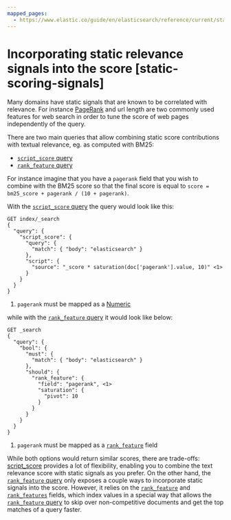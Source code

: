 ```yaml
---
mapped_pages:
  - https://www.elastic.co/guide/en/elasticsearch/reference/current/static-scoring-signals.html
---
```


# Incorporating static relevance signals into the score [static-scoring-signals]

Many domains have static signals that are known to be correlated with relevance. For instance [PageRank](https://en.wikipedia.org/wiki/PageRank) and url length are two commonly used features for web search in order to tune the score of web pages independently of the query.

There are two main queries that allow combining static score contributions with textual relevance, eg. as computed with BM25:

* [`script_score` query](https://www.elastic.co/guide/en/elasticsearch/reference/current/query-dsl-script-score-query.html)
* [`rank_feature` query](https://www.elastic.co/guide/en/elasticsearch/reference/current/query-dsl-rank-feature-query.html)

For instance imagine that you have a `pagerank` field that you wish to combine with the BM25 score so that the final score is equal to `score = bm25_score + pagerank / (10 + pagerank)`.

With the [`script_score` query](https://www.elastic.co/guide/en/elasticsearch/reference/current/query-dsl-script-score-query.html) the query would look like this:

```console
GET index/_search
{
  "query": {
    "script_score": {
      "query": {
        "match": { "body": "elasticsearch" }
      },
      "script": {
        "source": "_score * saturation(doc['pagerank'].value, 10)" <1>
      }
    }
  }
}
```

1. `pagerank` must be mapped as a [Numeric](https://www.elastic.co/guide/en/elasticsearch/reference/current/number.html)


while with the [`rank_feature` query](https://www.elastic.co/guide/en/elasticsearch/reference/current/query-dsl-rank-feature-query.html) it would look like below:

```console
GET _search
{
  "query": {
    "bool": {
      "must": {
        "match": { "body": "elasticsearch" }
      },
      "should": {
        "rank_feature": {
          "field": "pagerank", <1>
          "saturation": {
            "pivot": 10
          }
        }
      }
    }
  }
}
```

1. `pagerank` must be mapped as a [`rank_feature`](https://www.elastic.co/guide/en/elasticsearch/reference/current/rank-feature.html) field


While both options would return similar scores, there are trade-offs: [script_score](https://www.elastic.co/guide/en/elasticsearch/reference/current/query-dsl-script-score-query.html) provides a lot of flexibility, enabling you to combine the text relevance score with static signals as you prefer. On the other hand, the [`rank_feature` query](https://www.elastic.co/guide/en/elasticsearch/reference/current/rank-feature.html) only exposes a couple ways to incorporate static signals into the score. However, it relies on the [`rank_feature`](https://www.elastic.co/guide/en/elasticsearch/reference/current/rank-feature.html) and [`rank_features`](https://www.elastic.co/guide/en/elasticsearch/reference/current/rank-features.html) fields, which index values in a special way that allows the [`rank_feature` query](https://www.elastic.co/guide/en/elasticsearch/reference/current/query-dsl-rank-feature-query.html) to skip over non-competitive documents and get the top matches of a query faster.

